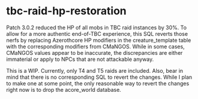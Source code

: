 # tbc-raid-hp-restoration

Patch 3.0.2 reduced the HP of all mobs in TBC raid instances by 30%. To allow for a more authentic end-of-TBC experience, this SQL reverts those nerfs by replacing Azerothcore HP modifiers in the creature_template table with the corresponding modifiers from CMaNGOS. While in some cases, CMaNGOS values appear to be inaccurate, the discrepancies are either immaterial or apply to NPCs that are not attackable anyway.

This is a WIP. Currently, only T4 and T5 raids are included. Also, bear in mind that there is no corresponding SQL to revert the changes. While I plan to make one at some point, the only reasonable way to revert the changes right now is to drop the acore_world database.
